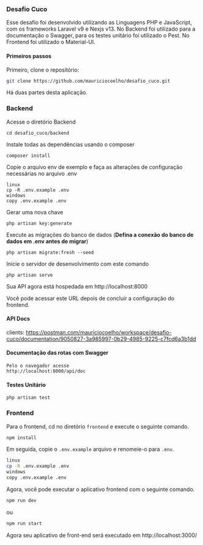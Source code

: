 ### Desafio Cuco
Esse desafio foi desenvolvido utilizando as Linguagens PHP e JavaScript, com os frameworks Laravel v9 e Nexjs v13.
No Backend foi utilizado para a documentação o Swagger, para os testes unitário foi utilizado o Pest.
No Frontend foi utilizado o Material-UI.

#### Primeiros passos

Primeiro, clone o repositório:

```bash
git clone https://github.com/mauriciocoelho/desafio_cuco.git
```

Há duas partes desta aplicação.

### Backend

Acesse o diretório Backend

    cd desafio_cuco/backend


Instale todas as dependências usando o composer

    composer install

Copie o arquivo env de exemplo e faça as alterações de configuração necessárias no arquivo .env

    linux
    cp -R .env.example .env
    windows
    copy .env.example .env

Gerar uma nova chave

    php artisan key:generate

Execute as migrações do banco de dados
(**Defina a conexão do banco de dados em .env antes de migrar**)

    php artisan migrate:fresh --seed

Inicie o servidor de desenvolvimento com este comando

    php artisan serve

Sua API agora está hospedada em http://localhost:8000


Você pode acessar este URL depois de concluir a configuração do frontend.

#### API Docs

clients: https://postman.com/mauriciocoelho/workspace/desafio-cuco/documentation/9050827-3a985997-0b29-4985-9225-c7fcd6a3b1dd

#### Documentação das rotas com Swagger
```
Pelo o navegador acesse
http://localhost:8000/api/doc
```

#### Testes Unitário
```
php artisan test
```

### Frontend

Para o frontend, cd no diretório `frontend` e execute o seguinte comando.

```bash
npm install
```

Em seguida, copie o `.env.example` arquivo e renomeie-o para `.env`.

```bash
linux
cp -R .env.example .env
windows
copy .env.example .env
```

Agora, você pode executar o aplicativo frontend com o seguinte comando.

```bash
npm run dev
```

ou

```bash
npm run start
```

Agora seu aplicativo de front-end será executado em http://localhost:3000/
